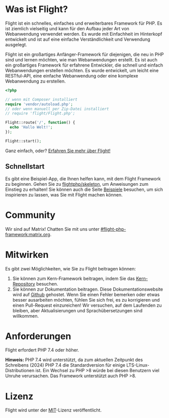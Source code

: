 # Was ist Flight?

Flight ist ein schnelles, einfaches und erweiterbares Framework für PHP. Es ist ziemlich vielseitig und kann für den Aufbau jeder Art von Webanwendung verwendet werden. Es wurde mit Einfachheit im Hinterkopf entwickelt und ist auf eine einfache Verständlichkeit und Verwendung ausgelegt.

Flight ist ein großartiges Anfänger-Framework für diejenigen, die neu in PHP sind und lernen möchten, wie man Webanwendungen erstellt. Es ist auch ein großartiges Framework für erfahrene Entwickler, die schnell und einfach Webanwendungen erstellen möchten. Es wurde entwickelt, um leicht eine RESTful-API, eine einfache Webanwendung oder eine komplexe Webanwendung zu erstellen.

```php
<?php

// wenn mit Composer installiert
require 'vendor/autoload.php';
// oder wenn manuell per Zip-Datei installiert
// require 'flight/Flight.php';

Flight::route('/', function() {
  echo 'Hallo Welt!';
});

Flight::start();
```

Ganz einfach, oder? [Erfahren Sie mehr über Flight!](learn)

## Schnellstart
Es gibt eine Beispiel-App, die Ihnen helfen kann, mit dem Flight Framework zu beginnen. Gehen Sie zu [flightphp/skeleton](https://github.com/flightphp/skeleton), um Anweisungen zum Einstieg zu erhalten! Sie können auch die Seite [Beispiele](examples) besuchen, um sich inspirieren zu lassen, was Sie mit Flight machen können.

# Community

Wir sind auf Matrix! Chatten Sie mit uns unter [#flight-php-framework:matrix.org](https://matrix.to/#/#flight-php-framework:matrix.org).

# Mitwirken

Es gibt zwei Möglichkeiten, wie Sie zu Flight beitragen können:

1. Sie können zum Kern-Framework beitragen, indem Sie das [Kern-Repository](https://github.com/flightphp/core) besuchen.
1. Sie können zur Dokumentation beitragen. Diese Dokumentationswebsite wird auf [Github](https://github.com/flightphp/docs) gehostet. Wenn Sie einen Fehler bemerken oder etwas besser ausarbeiten möchten, fühlen Sie sich frei, es zu korrigieren und einen Pull-Request einzureichen! Wir versuchen, auf dem Laufenden zu bleiben, aber Aktualisierungen und Sprachübersetzungen sind willkommen.

# Anforderungen

Flight erfordert PHP 7.4 oder höher.

**Hinweis:** PHP 7.4 wird unterstützt, da zum aktuellen Zeitpunkt des Schreibens (2024) PHP 7.4 die Standardversion für einige LTS-Linux-Distributionen ist. Ein Wechsel zu PHP >8 würde bei diesen Benutzern viel Unruhe verursachen. Das Framework unterstützt auch PHP >8.

# Lizenz

Flight wird unter der [MIT](https://github.com/flightphp/core/blob/master/LICENSE)-Lizenz veröffentlicht.